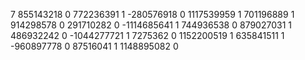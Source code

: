 7
855143218 0
772236391 1
-280576918 0
1117539959 1
701196889 1
914298578 0
291710282 0
-1114685641 1
744936538 0
879027031 1
486932242 0
-1044277721 1
7275362 0
1152200519 1
635841511 1
-960897778 0
87516041 1
1148895082 0
